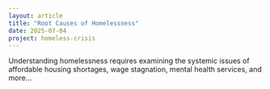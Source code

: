 ```yaml
---
layout: article
title: "Root Causes of Homelessness"
date: 2025-07-04
project: homeless-crisis
---
```


Understanding homelessness requires examining the systemic issues of affordable housing shortages, wage stagnation, mental health services, and more...
